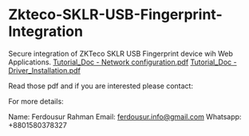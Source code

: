 # Zkteco-SKLR-USB-Fingerprint-Integration
Secure integration of ZKTeco SKLR USB Fingerprint device wih Web Applications.
[Tutorial_Doc - Network configuration.pdf](https://github.com/user-attachments/files/22399767/Tutorial_Doc.-.Network.configuration.pdf)
[Tutorial_Doc - Driver_Installation.pdf](https://github.com/user-attachments/files/22399766/Tutorial_Doc.-.Driver_Installation.pdf)


Read those pdf and if you are interested please contact:

For more details: 

Name: Ferdousur Rahman
Email: ferdousur.info@gmail.com
Whatsapp: +8801580378327





